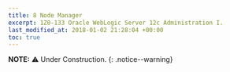 ```yaml
---
title: 8 Node Manager
excerpt: 1Z0-133 Oracle WebLogic Server 12c Administration I.
last_modified_at: 2018-01-02 21:28:04 +00:00
toc: true
---
```


**NOTE:** :warning: Under Construction.
{: .notice--warning}
